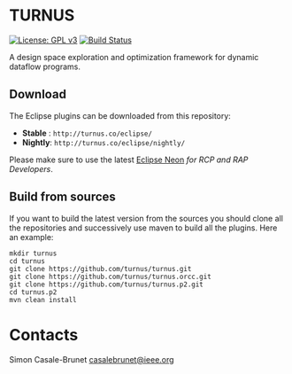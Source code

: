 # TURNUS

[![License: GPL v3](https://img.shields.io/badge/License-GPL%20v3-blue.svg)](http://www.gnu.org/licenses/gpl-3.0) [![Build Status](https://travis-ci.org/turnus/turnus.svg?branch=master)](https://travis-ci.org/turnus/turnus) 

A design space exploration and optimization framework for dynamic dataflow programs.

## Download

The Eclipse plugins can be downloaded from this repository:

- **Stable** : ```http://turnus.co/eclipse/```
- **Nightly**: ```http://turnus.co/eclipse/nightly/```

Please make sure to use the latest [Eclipse Neon](http://www.eclipse.org/downloads/packages/eclipse-rcp-and-rap-developers/neon1a) *for RCP and RAP Developers*.

## Build from sources
If you want to build the latest version from the sources you should clone all the repositories and successively use maven to build all the plugins. Here an example:

```
mkdir turnus
cd turnus
git clone https://github.com/turnus/turnus.git
git clone https://github.com/turnus/turnus.orcc.git
git clone https://github.com/turnus/turnus.p2.git
cd turnus.p2
mvn clean install
```

# Contacts

Simon Casale-Brunet [casalebrunet@ieee.org](mailto:casalebrunet@ieee.org)

